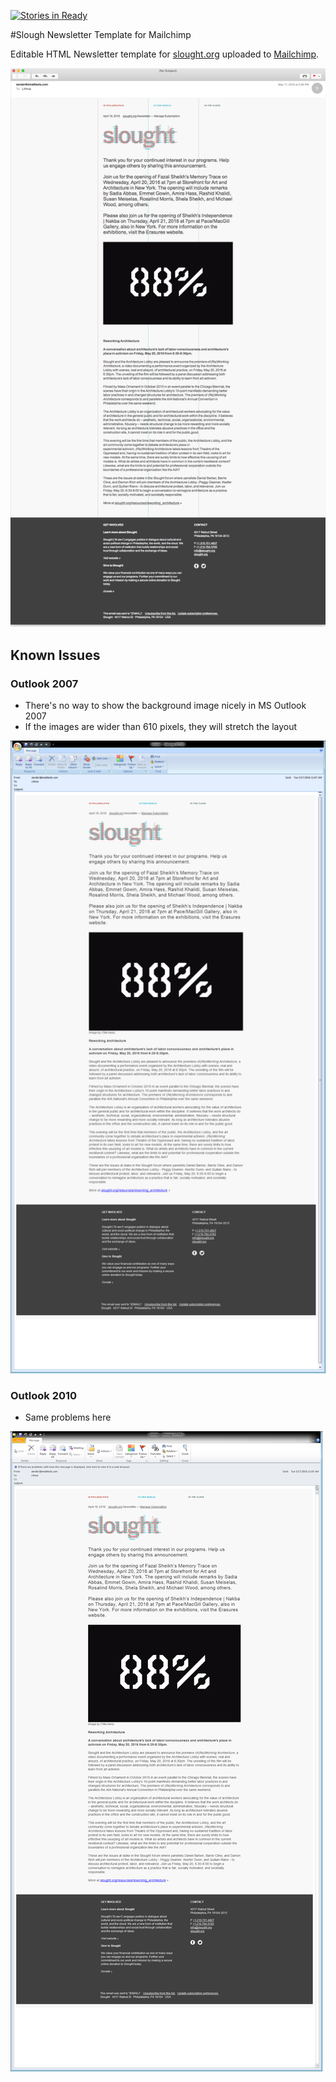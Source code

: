 [![Stories in Ready](https://badge.waffle.io/jonataneriksson/Slought-Newsletter.png?label=ready&title=Ready)](http://waffle.io/jonataneriksson/Slought-Newsletter)

#Slough Newsletter Template for Mailchimp

Editable HTML Newsletter template for [slought.org](http://slought.org) uploaded to  [Mailchimp](https://us3.admin.mailchimp.com/templates/).

![Apple Mail](documentation/Apple-Mail.png)

## Known Issues

### Outlook 2007

- There's no way to show the background image nicely in MS Outlook 2007
- If the images are wider than 610 pixels, they will stretch the layout

![Outlook 2007](documentation/Outlook-2007.png)

### Outlook 2010

- Same problems here

![Outlook 2010](documentation/Outlook-2010.png)
